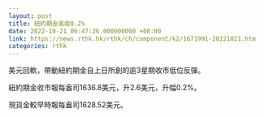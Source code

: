 ```yaml
---
layout: post
title: 紐約期金高收0.2%
date: 2022-10-21 06:47:26.000000000 +08:00
link: https://news.rthk.hk/rthk/ch/component/k2/1671991-20221021.htm
categories: rthk
---
```


美元回軟，帶動紐約期金自上日所創的逾3星期收市低位反彈。

紐約期金收市報每盎司1636.8美元，升2.6美元，升幅0.2%。

現貨金較早時報每盎司1628.52美元。
